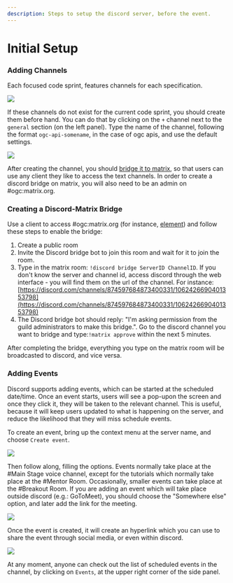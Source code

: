 ```yaml
---
description: Steps to setup the discord server, before the event.
---
```


# Initial Setup

### Adding Channels

Each focused code sprint, features channels for each specification.

![](../.gitbook/assets/web-mapping-cs-new-channels.png)

If these channels do not exist for the current code sprint, you should create them before hand. You can do that by clicking on the `+` channel next to the `general` section (on the left panel). Type the name of the channel, following the format `ogc-api-somename`, in the case of ogc apis, and use the default settings.

![](../.gitbook/assets/discord-add-channel.png)

After creating the channel, you should [bridge it to matrix](https://matrix.org/bridges/), so that users can use any client they like to access the text channels. In order to create a discord bridge on matrix, you will also need to be an admin on #ogc:matrix.org.&#x20;

### Creating a Discord-Matrix Bridge

Use a client to access #ogc:matrix.org (for instance, [element](https://app.element.io/#/room/#ogc:matrix.org)) and follow these steps to enable the bridge:

1. Create a public room
2. Invite the Discord bridge bot to join this room and wait for it to join the room.
3. Type in the matrix room: `!discord bridge ServerID ChannelID`. If you don't know the server and channel id, access discord through the web interface - you will find them on the url of the channel. For instance: [https://discord.com/channels/874597684873400331/1062426690401353798](https://discord.com/channels/874597684873400331/1062426690401353798)
4. The Discord bridge bot should reply: "I'm asking permission from the guild administrators to make this bridge.". Go to the discord channel you want to bridge and type:`!matrix approve` within the next 5 minutes.

After completing the bridge, everything you type on the matrix room will be broadcasted to discord, and vice versa.

### Adding Events

Discord supports adding events, which can be started at the scheduled date/time.  Once an event starts, users will see a pop-upon the screen and once they click it, they will be taken to the relevant channel. This is useful, because it will keep users updated to what is happening on the server, and reduce the likelihood that they will miss schedule events.&#x20;

To create an event, bring up the context menu at the server name, and choose `Create event`.

![](../.gitbook/assets/discord-add-event.png)

Then follow along, filling the options. Events normally take place at the #Main Stage voice channel, except for the tutorials which normally take place at the #Mentor Room. Occasionally, smaller events can take place at the #Breakout Room. If you are adding an event which will take place outside discord (e.g.: GoToMeet), you should choose the "Somewhere else" option, and later add the link for the meeting.

![](../.gitbook/assets/discord-add-event2.png)

Once the event is created, it will create an hyperlink which you can use to share the event through social media, or even within discord.

![](../.gitbook/assets/discord-add-event3.png)

At any moment, anyone can check out the list of scheduled events in the channel, by clicking on `Events`, at the upper right corner of the side panel.
